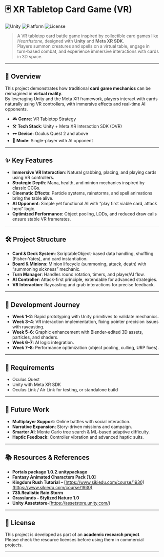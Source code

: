 # 🃏 XR Tabletop Card Game (VR)

![Unity](https://img.shields.io/badge/Engine-Unity%202023+-blue.svg?logo=unity)
![Platform](https://img.shields.io/badge/Platform-Oculus%20Quest%202%2B-lightgrey?logo=oculus)
![License](https://img.shields.io/badge/License-Academic%20Project-green)

> A VR tabletop card battle game inspired by collectible card games like *Hearthstone*, designed with **Unity** and **Meta XR SDK**.  
> Players summon creatures and spells on a virtual table, engage in turn-based combat, and experience immersive interactions with cards in 3D space.

---

## 📖 Overview
This project demonstrates how traditional **card game mechanics** can be reimagined in **virtual reality**.  
By leveraging Unity and the Meta XR framework, players interact with cards naturally using VR controllers, with immersive effects and real-time AI opponents.  

- 🎮 **Genre**: VR Tabletop Strategy  
- 🛠 **Tech Stack**: Unity + Meta XR Interaction SDK (OVR)  
- 🕶 **Device**: Oculus Quest 2 and above  
- 🤖 **Mode**: Single-player with AI opponent  

---

## ✨ Key Features
- **Immersive VR Interaction**: Natural grabbing, placing, and playing cards using VR controllers.  
- **Strategic Depth**: Mana, health, and minion mechanics inspired by classic CCGs.  
- **Cinematic Effects**: Particle systems, rainstorms, and spell animations bring the table alive.  
- **AI Opponent**: Simple yet functional AI with “play first viable card, attack hero” logic.  
- **Optimized Performance**: Object pooling, LODs, and reduced draw calls ensure stable VR framerates.  

---

## 🛠 Project Structure
- **Card & Deck System**: ScriptableObject-based data handling, shuffling (Fisher-Yates), and card instantiation.  
- **Board & Minions**: Minion lifecycle (summoning, attack, death) with “summoning sickness” mechanic.  
- **Turn Manager**: Handles round rotation, timers, and player/AI flow.  
- **AI Controller**: Attack-first principle, extendable for advanced strategies.  
- **VR Interaction**: Raycasting and grab interactions for precise feedback.  

---

## 🚀 Development Journey
- **Week 1–2**: Rapid prototyping with Unity primitives to validate mechanics.  
- **Week 3–4**: VR interaction implementation, fixing pointer precision issues with raycasting.  
- **Week 5–6**: Graphic enhancement with Blender-edited 3D assets, particles, and shaders.  
- **Week 6–7**: AI logic integration.  
- **Week 7–8**: Performance optimization (object pooling, culling, URP fixes). 

---

## 🔧 Requirements
- Oculus Quest   
- Unity  with Meta XR SDK  
- Oculus Link / Air Link for testing, or standalone build  

---

## 🌟 Future Work
- **Multiplayer Support**: Online battles with social interaction.  
- **Narrative Expansion**: Story-driven missions and campaign.  
- **Smarter AI**: Monte Carlo tree search & ML-based adaptive difficulty.  
- **Haptic Feedback**: Controller vibration and advanced haptic suits.  

---

## 📚 Resources & References
- **Portals package 1.0.2.unitypackage**  
- **Fantasy Animated Characters Pack [1.0]**  
- **Kingdom Rush Tutorial** – [https://www.sikiedu.com/course/1930](https://www.sikiedu.com/course/1930)  
- **735.Realistic Rain Storm**  
- **Grasslands - Stylized Nature 1.0**
- **Unity Assetstore**-[https://assetstore.unity.com/)  

---

## 📜 License
This project is developed as part of an **academic research project**.  
Please check the resource licenses before using them in commercial projects.  

---
